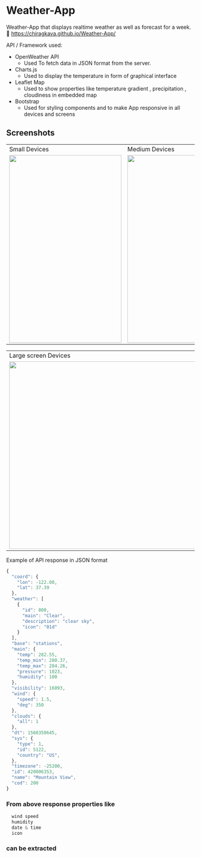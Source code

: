 
# Weather-App
Weather-App that displays realtime weather as well as forecast for a week.
<br>:link: https://chiragkava.github.io/Weather-App/

API / Framework used:
* OpenWeather API
  * Used To fetch data in JSON format from the server.  
* Charts.js
  * Used to display the temperature in form of graphical interface
* Leaflet Map
  * Used to show properties like temperature gradient , precipitation , cloudiness in embedded map 
* Bootstrap
  * Used for styling components and to make App responsive in all devices and screens 

## Screenshots
<table>
  <tr>
    <td>Small Devices</td>
    <td>Medium Devices</td>
  </tr>
  <tr>
    <td><img src="https://user-images.githubusercontent.com/61086004/115542978-7ed05300-a2be-11eb-9a7b-1c0350440a07.PNG" width=300 height=500></td>
    <td><img src="https://user-images.githubusercontent.com/61086004/115543886-86dcc280-a2bf-11eb-86bb-227b8973845f.PNG" width=600 height=500></td>
  </tr>
 </table>
 
<table>
  <tr>
    <td>Large screen Devices</td>
  </tr>
  <tr>
    <td><img src="https://user-images.githubusercontent.com/61086004/115544263-feaaed00-a2bf-11eb-8307-edb26113dd3c.PNG" height=500 width=928></td>
  </tr>
</table>


Example of API response in JSON format
                          

```js
{
  "coord": {
    "lon": -122.08,
    "lat": 37.39
  },
  "weather": [
    {
      "id": 800,
      "main": "Clear",
      "description": "clear sky",
      "icon": "01d"
    }
  ],
  "base": "stations",
  "main": {
    "temp": 282.55,
    "temp_min": 280.37,
    "temp_max": 284.26,
    "pressure": 1023,
    "humidity": 100
  },
  "visibility": 16093,
  "wind": {
    "speed": 1.5,
    "deg": 350
  },
  "clouds": {
    "all": 1
  },
  "dt": 1560350645,
  "sys": {
    "type": 1,
    "id": 5122,
    "country": "US",
  },
  "timezone": -25200,
  "id": 420006353,
  "name": "Mountain View",
  "cod": 200
}
  ```
### From above response properties like
```js
  wind speed
  humidity
  date & time
  icon
 ```
 ### can be extracted
                        

